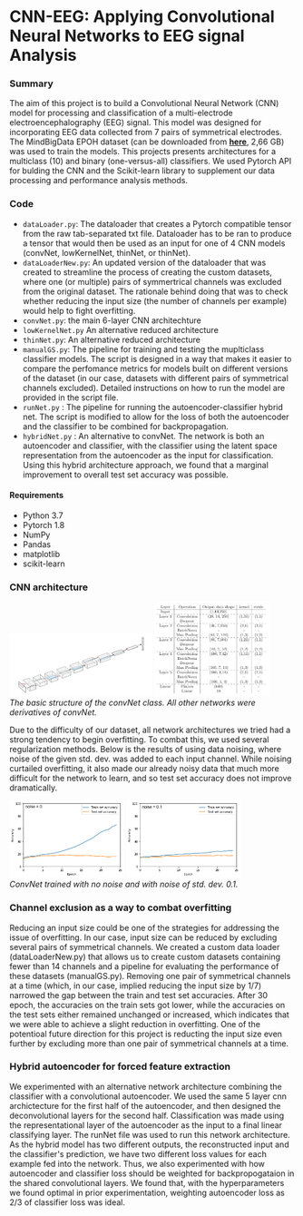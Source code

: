 # CNN-EEG: Applying Convolutional Neural Networks to EEG signal Analysis

### Summary
The aim of this project is to build a Convolutional Neural Network (CNN) model for processing and classification of a multi-electrode electroencephalography (EEG) signal. This model was designed for incorporating EEG data collected from 7 pairs of symmetrical electrodes. The MindBigData EPOH dataset (can be downloaded from **[here](http://mindbigdata.com/opendb/MindBigData-EP-v1.0.zip)**, 2,66 GB) was used to train the models. This projects presents architectures for a multiclass (10) and binary (one-versus-all) classifiers. We used Pytorch API for bulding the CNN and the Scikit-learn library to supplement our data processing and performance analysis methods. 

### Code
* `dataLoader.py`: The dataloader that creates a Pytorch compatible tensor from the raw tab-separated txt file. Dataloader has to be ran to produce a tensor that would then be used as an input for one of 4 CNN models (convNet, lowKernelNet, thinNet, or thinNet).
* `dataLoaderNew.py`: An updated version of the dataloader that was created to streamline the process of creating the custom datasets, where one (or multiple) pairs of symmertrical channels was excluded from the original dataset. The rationale behind doing that was to check whether reducing the input size (the number of channels per example) would help to fight overfitting. 
* `convNet.py`: the main 6-layer CNN architechture
* `lowKernelNet.py` An alternative reduced architecture 
* `thinNet.py`:  An alternative reduced architecture 
* `manualGS.py`: The pipeline for training and testing the muplticlass classifier models. The script is designed in a way that makes it easier to compare the perfomance metrics for models built on different versions of the dataset (in our case, datasets with different pairs of symmetrical channels excluded). Detailed instructions on how to run the model are provided in the script file.
* `runNet.py` : The pipeline for running the autoencoder-classifier hybrid net. The script is modified to allow for the loss of both the autoencoder and the classifier to be combined for backpropagation.
* `hybridNet.py` : An alternative to convNet. The network is both an autoencoder and classifier, with the classifier using the latent space representation from the autoencoder as the input for classification. Using this hybrid architecture approach, we found that a marginal improvement to overall test set accuracy was possible.


#### Requirements
* Python 3.7 
* Pytorch 1.8
* NumPy
* Pandas
* matplotlib
* scikit-learn


### CNN architecture
<p float="center">
  <img src="convnetSVG.PNG" width="50%" />
  <img src="latNetDiag.PNG" width="40%" />
  <br>
    <em> The basic structure of the convNet class. All other networks were derivatives of convNet. </em>
 </p>

Due to the difficulty of our dataset, all network architectures we tried had a strong tendency to begin overfitting. To combat this, we used several regularization methods. Below is the results of using data noising, where noise of the given std. dev. was added to each input channel. While noising curtailed overfitting, it also made our already noisy data that much more difficult for the network to learn, and so test set accuracy does not improve dramatically.

<p float="center">
  <img src="convnetDrop0WD3e-3Noise0.PNG" width="40%" />
  <img src="convnetDrop0WD3e-3Noise01.png" width="40%" />
  <br>
    <em> ConvNet trained with no noise and with noise of std. dev. 0.1. </em>
 </p>


### Channel exclusion as a way to combat overfitting 
Reducing an input size could be one of the strategies for addressing the issue of overfitting. In our case, input size can be reduced by excluding several pairs of symmetrical channels. We created a custom data loader (dataLoaderNew.py) that allows us to create custom datasets containing fewer than 14 channels and a pipeline for evaluating the performance of these datasets (manualGS.py). Removing one pair of symmetrical channels at a time (which, in our case, implied reducing the input size by 1/7) narrowed the gap between the train and test set accuracies. After 30 epoch, the accuracies on the train sets got lower, while the accuracies on the test sets either remained unchanged or increased, which indicates that we were able to achieve a slight reduction in overfitting. One of the potentioal future direction for this project is reducting the input size even further by excluding more than one pair of symmetrical channels at a time. 

### Hybrid autoencoder for forced feature extraction
We experimented with an alternative network architecture combining the classifier with a convolutional autoencoder. We used the same 5 layer cnn archictecture for the first half of the autoencoder, and then designed the deconvolutional layers for the second half. Classification was made using the representational layer of the autoencoder as the input to a final linear classifying layer. The runNet file was used to run this network architecture. As the hybrid model has two different outputs, the reconstructed input and the classifier's prediction, we have two different loss values for each example fed into the network. Thus, we also experimented with how autoencoder and classifier loss should be weighted for backpropogataion in the shared convolutional layers. We found that, with the hyperparameters we found optimal in prior experimentation, weighting autoencoder loss as 2/3 of classifier loss was ideal.
